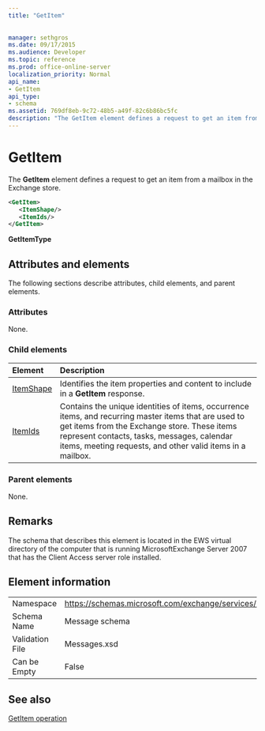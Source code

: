 ```yaml
---
title: "GetItem"
 
 
manager: sethgros
ms.date: 09/17/2015
ms.audience: Developer
ms.topic: reference
ms.prod: office-online-server
localization_priority: Normal
api_name:
- GetItem
api_type:
- schema
ms.assetid: 769df8eb-9c72-48b5-a49f-82c6b86bc5fc
description: "The GetItem element defines a request to get an item from a mailbox in the Exchange store."
---
```


# GetItem

The **GetItem** element defines a request to get an item from a mailbox in the Exchange store. 
  
```xml
<GetItem>
   <ItemShape/>
   <ItemIds/>
</GetItem>
```

 **GetItemType**
## Attributes and elements

The following sections describe attributes, child elements, and parent elements.
  
### Attributes

None.
  
### Child elements

|**Element**|**Description**|
|:-----|:-----|
|[ItemShape](itemshape.md) <br/> |Identifies the item properties and content to include in a **GetItem** response.  <br/> |
|[ItemIds](itemids.md) <br/> |Contains the unique identities of items, occurrence items, and recurring master items that are used to get items from the Exchange store. These items represent contacts, tasks, messages, calendar items, meeting requests, and other valid items in a mailbox.  <br/> |
   
### Parent elements

None.
  
## Remarks

The schema that describes this element is located in the EWS virtual directory of the computer that is running MicrosoftExchange Server 2007 that has the Client Access server role installed.
  
## Element information

|||
|:-----|:-----|
|Namespace  <br/> |https://schemas.microsoft.com/exchange/services/2006/messages  <br/> |
|Schema Name  <br/> |Message schema  <br/> |
|Validation File  <br/> |Messages.xsd  <br/> |
|Can be Empty  <br/> |False  <br/> |
   
## See also



[GetItem operation](getitem-operation.md)

